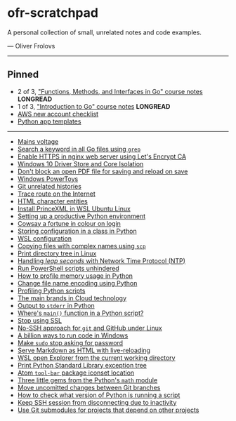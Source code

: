 # ofr-scratchpad

A personal collection of small, unrelated notes and code examples.

&mdash; Oliver Frolovs

---

## Pinned

* 2 of 3, ["Functions, Methods, and Interfaces in Go" course notes](golang-course2.md) **LONGREAD**
* 1 of 3, ["Introduction to Go" course notes](golang-course1.md) **LONGREAD**
* [AWS new account checklist](aws-new-account-checklist.md)
* [Python app templates](python-application-structure.md)

---

* [Mains voltage](voltage-mains.md)
* [Search a keyword in all Go files using `grep`](grep-all-go.md)
* [Enable HTTPS in nginx web server using Let's Encrypt CA](tls-nginx.md)
* [Windows 10 Driver Store and Core Isolation](windows-driver-store.md)
* [Don't block an open PDF file for saving and reload on save](pdf-viewer-reload.md)
* [Windows PowerToys](windows-powertoys-fancyzones.md)
* [Git unrelated histories](git-github-unrelated-histories.md)
* [Trace route on the Internet](traceroute-ng-solarwinds.md)
* [HTML character entities](html-entitties.md)
* [Install PrinceXML in WSL Ubuntu Linux](princexml-linux.md)
* [Setting up a productive Python environment](python-productivity.md)
* [Cowsay a fortune in colour on login](linux-fortune-cowsay-lolcat.md)
* [Storing configuration in a class in Python](python-class-as-config.md)
* [WSL configuration](wsl-config-files.md)
* [Copying files with complex names using `scp`](scp-complex-file-names.md)
* [Print directory tree in Linux](linux-print-directory-tree.md)
* [Handling *leap seconds* with Network Time Protocol (NTP)](ntp.md)
* [Run PowerShell scripts unhindered](powershell-set-exec-policy.md)
* [How to profile memory usage in Python](python-profile-memory-usage.md)
* [Change file name encoding using Python](python-recode-filenames.md)
* [Profiling Python scripts](python-profilers.md)
* [The main brands in Cloud technology](cloud-brands.md)
* [Output to `stderr` in Python](python-output-stderr.md)
* [Where's `main()` function in a Python script?](python-main.md)
* [Stop using SSL](ssl-tls.md)
* [No-SSH approach for `git` and GitHub under Linux](wsl-git-github-https.md)
* [A billion ways to run code in Windows](windows-autoruns.md)
* [Make `sudo` stop asking for password](sudo-authenticate.md)
* [Serve Markdown as HTML with live-reloading](npm-serve-markdown.md)
* [WSL open Explorer from the current working directory](wsl-open-explorer-cwd.md)
* [Print Python Standard Library exception tree](python-exception-tree.md)
* [Atom `tool-bar` package iconset location](atom-tool-bar-package.md)
* [Three little gems from the Python's `math` module](python-math.md)
* [Move uncomitted changes between Git branches](git-stash.md)
* [How to check what version of Python is running a script](python-version.md)
* [Keep SSH session from disconnecting due to inactivity](ssh-keep-alive.md)
* [Use Git submodules for projects that depend on other projects](git-submodules.md)
